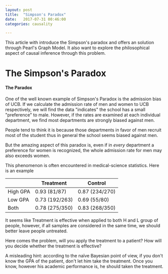 ```yaml
---
layout: post
title:  "Simpson's Paradox"
date:   2017-07-31 00:46:00
categories: causality

---
```


This article with introduce the Simpson's paradox and offers an solution through Pearl's Graph Model. It also want to explore the philosophical aspect of causal inference through this problem.

# The Simpson's Paradox

#### The Paradox

One of the well known example of Simpson's Paradox is the admission bias of UCB. If we calculate the admission rate of men and women to UCB respectively, we will find the data "indicates" the school has a small "preference" to male. However, if the rates are examined at each individual department, we find most departments are strongly biased against men.

People tend to think it is because those departments in favor of men recruit most of the student thus in general the school seems biased against men.

But the amazing aspect of this paradox is, even if in *every* department a preference for women is recognized, the whole admission rate for men may also exceeds women.

This phenomenon is often encountered in medical-science statistics. Here is an example

|          | Treatment      | Control        |
|----------|----------------|----------------|
| High GPA | 0.93 (81/87)   | 0.87 (234/270) |
| Low GPA  | 0.73 (192/263) | 0.69 (55/80)   |
| Both     | 0.78 (275/350) | 0.83 (268/350) |

It seems like Treatment is effective when applied to both H and L group of people, however, if all samples are considered in the same time, we should better leave people untreated.

Here comes the problem, will you apply the treatment to a patient? How will you decide whether the treatment is effective?

A misleading hint: according to the naïve Bayesian point of view, if you don't know the GPA of the patient, don't let him take the treatment. Once you know, however his academic performance is, he should taken the treatment.